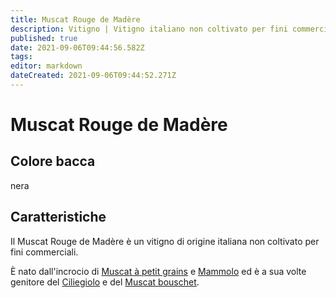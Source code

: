 ```yaml
---
title: Muscat Rouge de Madère
description: Vitigno | Vitigno italiano non coltivato per fini commerciali
published: true
date: 2021-09-06T09:44:56.582Z
tags: 
editor: markdown
dateCreated: 2021-09-06T09:44:52.271Z
---
```


# Muscat Rouge de Madère

## Colore bacca
nera

## Caratteristiche

Il Muscat Rouge de Madère è un vitigno di origine italiana non coltivato per fini commerciali. 

È nato dall'incrocio di [Muscat à petit grains](/vitigni/Francia/muscat-a-petit-grains) e [Mammolo](/vitigni/Italia/mammolo) ed è a sua volte genitore del [Ciliegiolo](/vitigni/Italia/ciliegiolo) e del [Muscat bouschet](/vitigni/Francia/muscat-bouschet).
